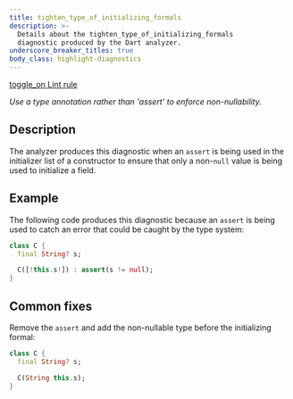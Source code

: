 ```yaml
---
title: tighten_type_of_initializing_formals
description: >-
  Details about the tighten_type_of_initializing_formals
  diagnostic produced by the Dart analyzer.
underscore_breaker_titles: true
body_class: highlight-diagnostics
---
```


<div class="tags">
  <a class="tag-label"
      href="/tools/linter-rules/tighten_type_of_initializing_formals"
      title="Learn about the lint rule that enables this diagnostic."
      aria-label="Learn about the lint rule that enables this diagnostic."
      target="_blank">
    <span class="material-symbols" aria-hidden="true">toggle_on</span>
    <span>Lint rule</span>
  </a>
</div>

_Use a type annotation rather than 'assert' to enforce non-nullability._

## Description

The analyzer produces this diagnostic when an `assert` is being used in
the initializer list of a constructor to ensure that only a non-`null`
value is being used to initialize a field.

## Example

The following code produces this diagnostic because an `assert` is being
used to catch an error that could be caught by the type system:

```dart
class C {
  final String? s;

  C([!this.s!]) : assert(s != null);
}
```

## Common fixes

Remove the `assert` and add the non-nullable type before the initializing
formal:

```dart
class C {
  final String? s;

  C(String this.s);
}
```
